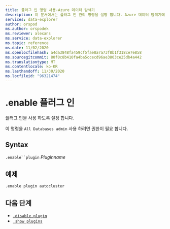 ```yaml
---
title: 플러그 인 명령 사용-Azure 데이터 탐색기
description: 이 문서에서는 플러그 인 관리 명령을 설명 합니다. Azure 데이터 탐색기에서 플러그 인을 사용 하도록 설정 합니다.
services: data-explorer
author: orspod
ms.author: orspodek
ms.reviewer: alexans
ms.service: data-explorer
ms.topic: reference
ms.date: 11/02/2020
ms.openlocfilehash: a4da3848fa459cf5fae8a7a73f8b1f318ce7e858
ms.sourcegitcommit: 80f0c8b410fa4ba5ccecd96ae3803ce25db4a442
ms.translationtype: MT
ms.contentlocale: ko-KR
ms.lasthandoff: 11/30/2020
ms.locfileid: "96321474"
---
```

# <a name="enable-plugin"></a>.enable 플러그 인

플러그 인을 사용 하도록 설정 합니다.

이 명령을 `All Databases admin` 사용 하려면 권한이 필요 합니다.

## <a name="syntax"></a>Syntax

`.enable``plugin` *Pluginname*

## <a name="example"></a>예제

<!-- csl -->
```kusto
.enable plugin autocluster
``` 

## <a name="next-steps"></a>다음 단계

* [`.disable plugin`](disable-plugin.md)
* [`.show plugins`](show-plugins.md)

